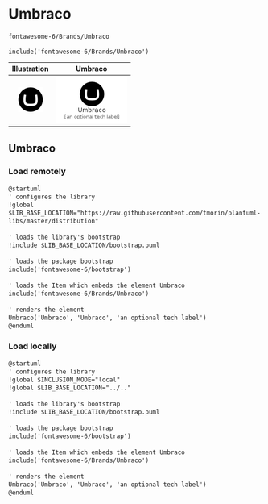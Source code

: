# Umbraco


```text
fontawesome-6/Brands/Umbraco
```

```text
include('fontawesome-6/Brands/Umbraco')
```



| Illustration | Umbraco |
| :---: | :---: |
| ![illustration for Illustration](../../fontawesome-6/Brands/Umbraco.png) | ![illustration for Umbraco](../../fontawesome-6/Brands/Umbraco.Local.png) |




## Umbraco

### Load remotely
```plantuml
@startuml
' configures the library
!global $LIB_BASE_LOCATION="https://raw.githubusercontent.com/tmorin/plantuml-libs/master/distribution"

' loads the library's bootstrap
!include $LIB_BASE_LOCATION/bootstrap.puml

' loads the package bootstrap
include('fontawesome-6/bootstrap')

' loads the Item which embeds the element Umbraco
include('fontawesome-6/Brands/Umbraco')

' renders the element
Umbraco('Umbraco', 'Umbraco', 'an optional tech label')
@enduml
```

### Load locally
```plantuml
@startuml
' configures the library
!global $INCLUSION_MODE="local"
!global $LIB_BASE_LOCATION="../.."

' loads the library's bootstrap
!include $LIB_BASE_LOCATION/bootstrap.puml

' loads the package bootstrap
include('fontawesome-6/bootstrap')

' loads the Item which embeds the element Umbraco
include('fontawesome-6/Brands/Umbraco')

' renders the element
Umbraco('Umbraco', 'Umbraco', 'an optional tech label')
@enduml
```

